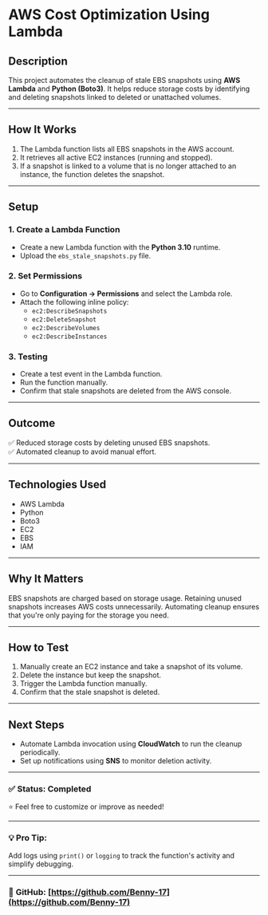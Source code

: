 # AWS Cost Optimization Using Lambda

## Description
This project automates the cleanup of stale EBS snapshots using **AWS Lambda** and **Python (Boto3)**. It helps reduce storage costs by identifying and deleting snapshots linked to deleted or unattached volumes.

---

## How It Works
1. The Lambda function lists all EBS snapshots in the AWS account.  
2. It retrieves all active EC2 instances (running and stopped).  
3. If a snapshot is linked to a volume that is no longer attached to an instance, the function deletes the snapshot.  

---

## Setup
### 1. Create a Lambda Function  
- Create a new Lambda function with the **Python 3.10** runtime.  
- Upload the `ebs_stale_snapshots.py` file.  

### 2. Set Permissions  
- Go to **Configuration → Permissions** and select the Lambda role.  
- Attach the following inline policy:  
   - `ec2:DescribeSnapshots`  
   - `ec2:DeleteSnapshot`  
   - `ec2:DescribeVolumes`  
   - `ec2:DescribeInstances`  

### 3. Testing  
- Create a test event in the Lambda function.  
- Run the function manually.  
- Confirm that stale snapshots are deleted from the AWS console.  

---

## Outcome
✅ Reduced storage costs by deleting unused EBS snapshots.  
✅ Automated cleanup to avoid manual effort.  

---

## Technologies Used
- AWS Lambda  
- Python  
- Boto3  
- EC2  
- EBS  
- IAM  

---

## Why It Matters
EBS snapshots are charged based on storage usage. Retaining unused snapshots increases AWS costs unnecessarily. Automating cleanup ensures that you're only paying for the storage you need.  

---

## How to Test
1. Manually create an EC2 instance and take a snapshot of its volume.  
2. Delete the instance but keep the snapshot.  
3. Trigger the Lambda function manually.  
4. Confirm that the stale snapshot is deleted.  

---

## Next Steps
- Automate Lambda invocation using **CloudWatch** to run the cleanup periodically.  
- Set up notifications using **SNS** to monitor deletion activity.  

---

### ✅ Status: **Completed**  
⭐ Feel free to customize or improve as needed!  

---

### 💡 **Pro Tip:**  
Add logs using `print()` or `logging` to track the function's activity and simplify debugging.  

---

### 🔗 **GitHub:** [https://github.com/Benny-17](https://github.com/Benny-17)  
